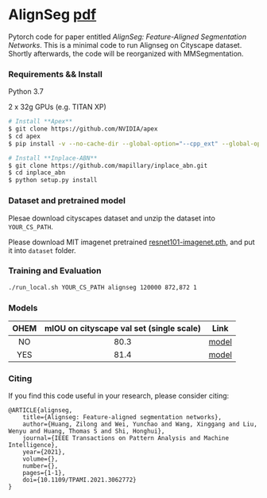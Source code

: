 # AlignSeg [pdf](https://arxiv.org/pdf/2003.00872)
Pytorch code for paper entitled *AlignSeg: Feature-Aligned Segmentation Networks*. This is a minimal code to run Alignseg on Cityscape dataset.
Shortly afterwards, the code will be reorganized with MMSegmentation.


### Requirements && Install
Python 3.7

2 x 32g GPUs (e.g. TITAN XP)

```bash
# Install **Apex**
$ git clone https://github.com/NVIDIA/apex
$ cd apex
$ pip install -v --no-cache-dir --global-option="--cpp_ext" --global-option="--cuda_ext" ./

# Install **Inplace-ABN**
$ git clone https://github.com/mapillary/inplace_abn.git
$ cd inplace_abn
$ python setup.py install
```

### Dataset and pretrained model

Plesae download cityscapes dataset and unzip the dataset into `YOUR_CS_PATH`.

Please download MIT imagenet pretrained [resnet101-imagenet.pth](https://drive.google.com/file/d/19rro_8KaQeJY4kW6FMlase5ywn0p6bII/view?usp=sharing), and put it into `dataset` folder.

### Training and Evaluation
```bash
./run_local.sh YOUR_CS_PATH alignseg 120000 872,872 1
``` 

### Models

| **OHEM** | **mIOU on cityscape val set (single scale)**           | **Link** |
|:-------:|:---------------------:|:---------:|
| NO | 80.3 | [model](https://drive.google.com/file/d/1bq235SNBWfZb_8bWbWDovBqbEQEZZneW/view?usp=sharing) |
| YES | 81.4 | [model](https://drive.google.com/file/d/12lqI6FBOVnl9L28ofl_2UHMCKyvrt8A9/view?usp=sharing) |

### Citing

If you find this code useful in your research, please consider citing:

    @ARTICLE{alignseg,
        title={Alignseg: Feature-aligned segmentation networks},
        author={Huang, Zilong and Wei, Yunchao and Wang, Xinggang and Liu, Wenyu and Huang, Thomas S and Shi, Honghui},
        journal={IEEE Transactions on Pattern Analysis and Machine Intelligence},
        year={2021},
        volume={},
        number={},
        pages={1-1},
        doi={10.1109/TPAMI.2021.3062772}
    }
